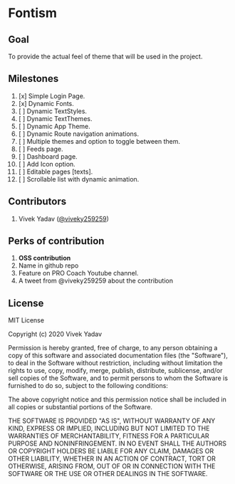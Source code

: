 # Fontism

## Goal
To provide the actual feel of theme that will be used in the project.

## Milestones
1. [x] Simple Login Page.
2. [x] Dynamic Fonts.
3. [ ] Dynamic TextStyles.
4. [ ] Dynamic TextThemes.
5. [ ] Dynamic App Theme.
6. [ ] Dynamic Route navigation animations.
7. [ ] Multiple themes and option to toggle between them.
8. [ ] Feeds page.
9. [ ] Dashboard page.
10. [ ] Add Icon option.
11. [ ] Editable pages [texts].
12. [ ] Scrollable list with dynamic animation.

## Contributors
1. Vivek Yadav ([@viveky259259](www.twitter.com/viveky259259))

## Perks of contribution
1. <b>OSS contribution</b>
2. Name in github repo
3. Feature on PRO Coach Youtube channel.
4. A tweet from @viveky259259 about the contribution

## License
MIT License

Copyright (c) 2020 Vivek Yadav

Permission is hereby granted, free of charge, to any person obtaining a copy of this software and associated documentation files (the "Software"), to deal in the Software without restriction, including without limitation the rights to use, copy, modify, merge, publish, distribute, sublicense, and/or sell copies of the Software, and to permit persons to whom the Software is furnished to do so, subject to the following conditions:

The above copyright notice and this permission notice shall be included in all copies or substantial portions of the Software.

THE SOFTWARE IS PROVIDED "AS IS", WITHOUT WARRANTY OF ANY KIND, EXPRESS OR IMPLIED, INCLUDING BUT NOT LIMITED TO THE WARRANTIES OF MERCHANTABILITY, FITNESS FOR A PARTICULAR PURPOSE AND NONINFRINGEMENT. IN NO EVENT SHALL THE AUTHORS OR COPYRIGHT HOLDERS BE LIABLE FOR ANY CLAIM, DAMAGES OR OTHER LIABILITY, WHETHER IN AN ACTION OF CONTRACT, TORT OR OTHERWISE, ARISING FROM, OUT OF OR IN CONNECTION WITH THE SOFTWARE OR THE USE OR OTHER DEALINGS IN THE SOFTWARE.
